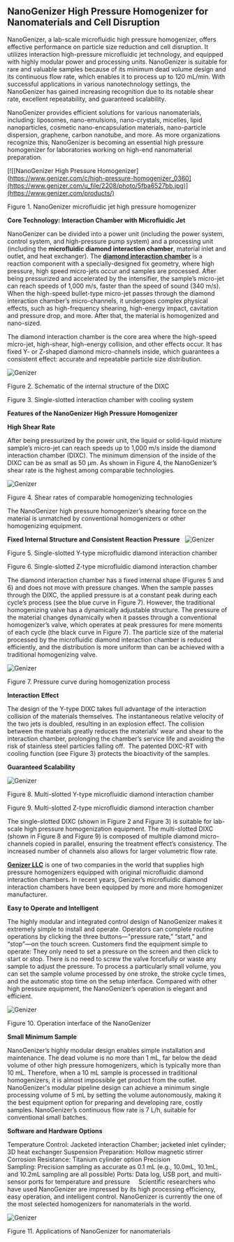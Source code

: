 ## NanoGenizer High Pressure Homogenizer for Nanomaterials and Cell Disruption

NanoGenizer, a lab-scale microfluidic high pressure homogenizer, offers effective performance on particle size reduction and cell disruption. It utilizes interaction high-pressure microfluidic jet technology, and equipped with highly modular power and processing units. NanoGenizer is suitable for rare and valuable samples because of its minimum dead volume design and its continuous flow rate, which enables it to process up to 120 mL/min. With successful applications in various nanotechnology settings, the NanoGenizer has gained increasing recognition due to its notable shear rate, excellent repeatability, and guaranteed scalability.

NanoGenizer provides efficient solutions for various nanomaterials, including: liposomes, nano-emulsions, nano-crystals, micelles, lipid nanoparticles, cosmetic nano-encapsulation materials, nano-particle dispersion, graphene, carbon nanotube, and more. As more organizations recognize this, NanoGenizer is becoming an essential high pressure homogenizer for laboratories working on high-end nanomaterial preparation.

[![[NanoGenizer High Pressure Homogenizer](https://www.genizer.com/c/high-pressure-homogenizer_0360](https://www.genizer.com/u_file/2208/photo/5fba6527bb.jpg)](https://www.genizer.com/products/)

Figure 1. NanoGenizer microfluidic jet high pressure homogenizer

**Core Technology: Interaction Chamber with Microfluidic Jet**

NanoGenizer can be divided into a power unit (including the power system, control system, and high-pressure pump system) and a processing unit (including the **microfluidic diamond interaction chamber**, material inlet and outlet, and heat exchanger). The [**diamond interaction chamber**](https://www.genizer.com/c/diamond-interaction-chamber_0118) is a reaction component with a specially-designed fix geometry, where high pressure, high speed micro-jets occur and samples are processed. After being pressurized and accelerated by the intensifier, the sample’s micro-jet can reach speeds of 1,000 m/s, faster than the speed of sound (340 m/s). When the high-speed bullet-type micro-jet passes through the diamond interaction chamber’s micro-channels, it undergoes complex physical effects, such as high-frequency shearing, high-energy impact, cavitation and pressure drop, and more. After that, the material is homogenized and nano-sized.

 
The diamond interaction chamber is the core area where the high-speed micro-jet, high-shear, high-energy collision, and other effects occur. It has fixed Y- or Z-shaped diamond micro-channels inside, which guarantees a consistent effect: accurate and repeatable particle size distribution.

![Genizer](https://www.genizer.com/u_file/2208/photo/7a9bf1b8be.png)

Figure 2. Schematic of the internal structure of the DIXC

Figure 3. Single-slotted interaction chamber with cooling system

**Features of the NanoGenizer High Pressure Homogenizer**

**High Shear Rate**

After being pressurized by the power unit, the liquid or solid-liquid mixture sample’s micro-jet can reach speeds up to 1,000 m/s inside the diamond interaction chamber (DIXC). The minimum dimension of the inside of the DIXC can be as small as 50 μm. As shown in Figure 4, the NanoGenizer’s shear rate is the highest among comparable technologies.

![Genizer](https://www.genizer.com/u_file/2208/photo/d3c7c39996.png)

Figure 4. Shear rates of comparable homogenizing technologies

The NanoGenizer high pressure homogenizer’s shearing force on the material is unmatched by conventional homogenizers or other homogenizing equipment.

 
**Fixed Internal Structure and Consistent Reaction Pressure**
 
![Genizer](https://www.genizer.com/u_file/2208/photo/bcef402d7f.png)

Figure 5. Single-slotted Y-type microfluidic diamond interaction chamber

Figure 6. Single-slotted Z-type microfluidic diamond interaction chamber

The diamond interaction chamber has a fixed internal shape (Figures 5 and 6) and does not move with pressure changes. When the sample passes through the DIXC, the applied pressure is at a constant peak during each cycle’s process (see the blue curve in Figure 7). However, the traditional homogenizing valve has a dynamically adjustable structure. The pressure of the material changes dynamically when it passes through a conventional homogenizer’s valve, which operates at peak pressures for mere moments of each cycle (the black curve in Figure 7). The particle size of the material processed by the microfluidic diamond interaction chamber is reduced efficiently, and the distribution is more uniform than can be achieved with a traditional homogenizing valve.

![Genizer](https://www.genizer.com/u_file/2208/photo/e5d7db2033.png)

Figure 7. Pressure curve during homogenization process

 
**Interaction Effect**

The design of the Y-type DIXC takes full advantage of the interaction collision of the materials themselves. The instantaneous relative velocity of the two jets is doubled, resulting in an explosion effect. The collision between the materials greatly reduces the materials’ wear and shear to the interaction chamber, prolonging the chamber’s service life and avoiding the risk of stainless steel particles falling off.  The patented DIXC-RT with cooling function (see Figure 3) protects the bioactivity of the samples.

 
**Guaranteed Scalability**

![Genizer](https://www.genizer.com/u_file/2208/photo/9fbe5a99c7.png)

Figure 8. Multi-slotted Y-type microfluidic diamond interaction chamber

Figure 9. Multi-slotted Z-type microfluidic diamond interaction chamber



The single-slotted DIXC (shown in Figure 2 and Figure 3) is suitable for lab-scale high pressure homogenization equipment. The multi-slotted DIXC (shown in Figure 8 and Figure 9) is composed of multiple diamond micro-channels copied in parallel, ensuring the treatment effect’s consistency. The increased number of channels also allows for larger volumetric flow rate.

 
**[Genizer LLC](https://www.genizer.com/)** is one of two companies in the world that supplies high pressure homogenizers equipped with original microfluidic diamond interaction chambers. In recent years, Genizer’s microfluidic diamond interaction chambers have been equipped by more and more homogenizer manufacturer.

 
**Easy to Operate and Intelligent**


The highly modular and integrated control design of NanoGenizer makes it extremely simple to install and operate. Operators can complete routine operations by clicking the three buttons—"pressure rate,” “start,” and “stop”—on the touch screen. Customers find the equipment simple to operate: They only need to set a pressure on the screen and then click to start or stop. There is no need to screw the valve forcefully or waste any sample to adjust the pressure. To process a particularly small volume, you can set the sample volume processed by one stroke, the stroke cycle times, and the automatic stop time on the setup interface. Compared with other high pressure equipment, the NanoGenizer’s operation is elegant and efficient.

![Genizer](https://www.genizer.com/u_file/2211/file/34a746c6c7.png)

Figure 10. Operation interface of the NanoGenizer


**Small Minimum Sample**


NanoGenizer’s highly modular design enables simple installation and maintenance. The dead volume is no more than 1 mL, far below the dead volume of other high pressure homogenizers, which is typically more than 10 mL. Therefore, when a 10 mL sample is processed in traditional homogenizers, it is almost impossible get product from the outlet. NanoGenizer's modular pipeline design can achieve a minimum single processing volume of 5 mL by setting the volume autonomously, making it the best equipment option for preparing and developing rare, costly samples. NanoGenizer’s continuous flow rate is 7 L/h, suitable for conventional small batches.

 
**Software and Hardware Options**


Temperature Control: Jacketed interaction Chamber; jacketed inlet cylinder; 3D heat exchanger
Suspension Preparation: Hollow magnetic stirrer
Corrosion Resistance: Titanium cylinder option
Precision Sampling: Precision sampling as accurate as 0.1 mL (e.g., 10.0mL, 10.1mL, and 10.2mL sampling are all possible)
Ports: Data log, USB port, and multi-sensor ports for temperature and pressure
 
 
Scientific researchers who have used NanoGenizer are impressed by its high processing efficiency, easy operation, and intelligent control. NanoGenizer is currently the one of the most selected homogenizers for nanomaterials in the world.


![Genizer](https://www.genizer.com/u_file/2208/photo/7289f7cc64.png)

Figure 11. Applications of NanoGenizer for nanomaterials
